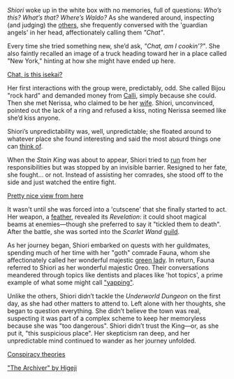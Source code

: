 *Shiori* woke up in the white box with no memories, full of questions: *Who’s this? What’s that? Where’s Waldo?* As she wandered around, inspecting (and judging) the [others](https://www.youtube.com/live/KSaC99K4IF8?feature=shared\&t=97), she frequently conversed with the 'guardian angels' in her head, affectionately calling them *"Chat"*.

Every time she tried something new, she’d ask, *"Chat, am I cookin’?"*. She also faintly recalled an image of a truck heading toward her in a place called "New York," hinting at how she might have ended up here.

[Chat, is this isekai?](#embed:https://www.youtube.com/live/KSaC99K4IF8?feature=shared\&t=342)

Her first interactions with the group were, predictably, odd. She called Bijou "rock hard" and demanded money from [Calli](https://www.youtube.com/live/KSaC99K4IF8?feature=shared\&t=840), simply because she could. Then she met Nerissa, who claimed to be her [wife](https://www.youtube.com/live/KSaC99K4IF8?feature=shared\&t=2562). Shiori, unconvinced, pointed out the lack of a ring and refused a kiss, noting Nerissa seemed like she’d kiss anyone.

Shiori’s unpredictability was, well, unpredictable; she floated around to whatever place she found interesting and said the most absurd things one can [think of](https://www.youtube.com/live/KSaC99K4IF8?feature=shared\&t=2519).

When the *Stain King* was about to appear, Shiori tried to [run](https://www.youtube.com/live/KSaC99K4IF8?feature=shared\&t=2774) from her responsibilities but was stopped by an invisible barrier. Resigned to her fate, she fought... or not. Instead of assisting her comrades, she stood off to the side and just watched the entire fight.

[Pretty nice view from here](#embed:https://www.youtube.com/live/KSaC99K4IF8?t=2992)

It wasn't until she was forced into a 'cutscene' that she finally started to act. Her weapon, a [feather](https://www.youtube.com/live/KSaC99K4IF8?feature=shared\&t=3110), revealed its *Revelation*: it could shoot magical beams at enemies—though she preferred to say it "tickled them to death". After the battle, she was sorted into the *Scarlet Wand* [guild](https://www.youtube.com/live/KSaC99K4IF8?feature=shared\&t=3347).

As her journey began, Shiori embarked on quests with her guildmates, spending much of her time with her "goth" comrade Fauna, whom she affectionately called her wonderful majestic [green lady](https://www.youtube.com/live/KSaC99K4IF8?feature=shared\&t=4218). In return, Fauna referred to Shiori as her wonderful majestic Oreo. Their conversations meandered through topics like dentists and places like 'hot topics', a prime example of what some might call ["yapping"](https://www.youtube.com/live/KSaC99K4IF8?feature=shared\&t=4528).

Unlike the others, Shiori didn’t tackle the *Underworld Dungeon* on the first day, as she had other matters to attend to. Left alone with her thoughts, she began to question everything. She didn’t believe the town was real, suspecting it was part of a complex scheme to keep her memoryless because she was "too dangerous". Shiori didn’t trust the King—or, as she put it, "this suspicious place". Her skepticism ran deep, and her unpredictable mind continued to wander as her journey unfolded.

[Conspiracy theories](#embed:https://www.youtube.com/live/KSaC99K4IF8?t=5588)

["The Archiver" by Higeji](https://x.com/higeji404/status/1901370626591605149)
